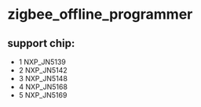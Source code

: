 # zigbee_offline_programmer

## support chip:
- 1 NXP_JN5139
- 2 NXP_JN5142
- 3 NXP_JN5148
- 4 NXP_JN5168
- 5 NXP_JN5169
